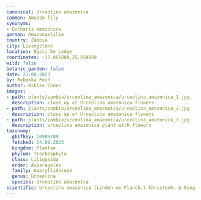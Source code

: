```yaml
---
canonical: Urceolina amazonica
common: Amazon lily
synonyms:
- Eucharis amazonica
german: Amazonaslilie
country: Zambia
city: Livingstone
location: Ngoli De Lodge
coordinates: -17.861800,25.854800
wild: false
botanic_garden: false
date: 23.09.2023
by: Rebekka Pech
author: Niklas Conen
images:
- path: plants/zambia/urceolina_amazonica/urceolina_amazonica_1.jpg
  description: close up of Urceolina amazonica flowers
- path: plants/zambia/urceolina_amazonica/urceolina_amazonica_2.jpg
  description: close up of Urceolina amazonica flowers
- path: plants/zambia/urceolina_amazonica/urceolina_amazonica_3.jpg
  description: urceolina amazonica plant with flowers
taxonomy:
  gbifkey: 10989209
  fetched: 24.09.2023
  kingdom: Plantae
  phylum: Tracheophyta
  class: Liliopsida
  order: Asparagales
  family: Amaryllidaceae
  genus: Urceolina
  species: Urceolina amazonica
scientific: Urceolina amazonica (Linden ex Planch.) Christenh. & Byng
---
```

